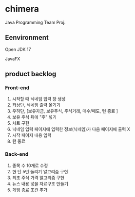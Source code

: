 # chimera
Java Programming Team Proj.

## Eenvironment
Open JDK 17

JavaFX

## product backlog

### Front-end
1. 시작할 때 닉네임 입력 창 생성
2. 좌상단, 닉네임 출력 옮기기
3. 우하단, [보유자금, 보유주식, 주식거래, 매수/매도, 턴 종료 ]
4. 보유 주식 뒤에 "주" 넣기
5. 차트 구현
6. 닉네임 입력 페이지에 입력한 정보(닉네임)가 다음 페이지에 출력 X
7. 시작 페이지 내용 입력
8. 턴 종료 

### Back-end
1. 종목 수 10개로 수정
2. 한 턴 5번 돌리기 알고리즘 구현
3. 최초 주식 가격 알고리즘 구현
4. 뉴스 내용 넣을 자료구조 만들기
5. 게임 종료 조건 추가
